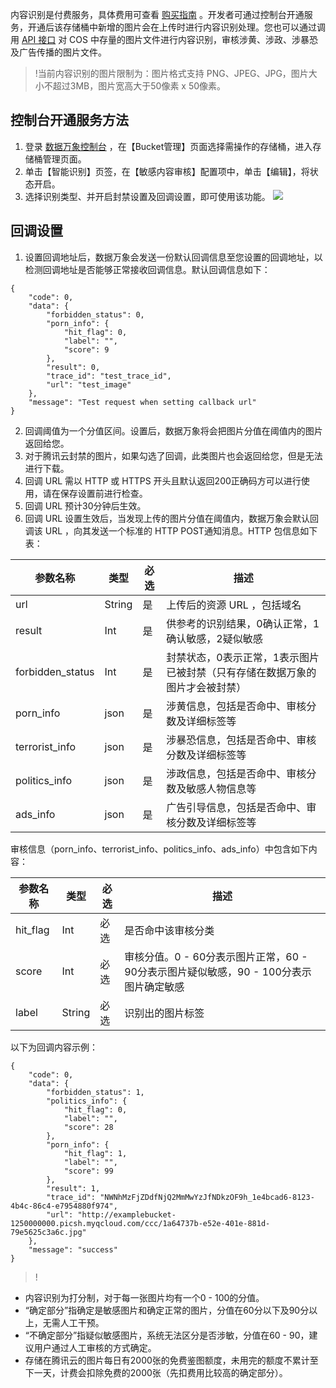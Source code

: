 内容识别是付费服务，具体费用可查看 [购买指南](https://cloud.tencent.com/document/product/460/6970#.E5.86.85.E5.AE.B9.E8.AF.86.E5.88.AB.E8.B4.B9.E7.94.A8) 。开发者可通过控制台开通服务，开通后该存储桶中新增的图片会在上传时进行内容识别处理。您也可以通过调用 [API 接口](https://cloud.tencent.com/document/product/460/37318) 对 COS 中存量的图片文件进行内容识别，审核涉黄、涉政、涉暴恐及广告传播的图片文件。

>!当前内容识别的图片限制为：图片格式支持 PNG、JPEG、JPG，图片大小不超过3MB，图片宽高大于50像素 x 50像素。

## 控制台开通服务方法
1. 登录 [数据万象控制台](https://console.cloud.tencent.com/ci) ，在【Bucket管理】页面选择需操作的存储桶，进入存储桶管理页面。
2. 单击【智能识别】页签，在【敏感内容审核】配置项中，单击【编辑】，将状态开启。
3. 选择识别类型、并开启封禁设置及回调设置，即可使用该功能。
![](https://main.qcloudimg.com/raw/d7392d86bc412069826f556e65b9bce1.jpg)

## 回调设置

1. 设置回调地址后，数据万象会发送一份默认回调信息至您设置的回调地址，以检测回调地址是否能够正常接收回调信息。默认回调信息如下：
```
{
    "code": 0,
    "data": {
        "forbidden_status": 0,
        "porn_info": {
            "hit_flag": 0,
            "label": "",
            "score": 9
        },
        "result": 0,
        "trace_id": "test_trace_id",
        "url": "test_image"
    },
    "message": "Test request when setting callback url"
}  
```
2. 回调阈值为一个分值区间。设置后，数据万象将会把图片分值在阈值内的图片返回给您。
3. 对于腾讯云封禁的图片，如果勾选了回调，此类图片也会返回给您，但是无法进行下载。
4. 回调 URL 需以 HTTP 或 HTTPS 开头且默认返回200正确码方可以进行使用，请在保存设置前进行检查。
5. 回调 URL 预计30分钟后生效。
6. 回调 URL 设置生效后，当发现上传的图片分值在阈值内，数据万象会默认回调该 URL ，向其发送一个标准的 HTTP POST通知消息。HTTP 包信息如下表：

| 参数名称      | 类型   | 必选 | 描述                                                         |
| ------------- | ------ | ---- | ------------------------------------------------------------ |
| url           | String | 是   | 上传后的资源 URL ，包括域名                                  |
| result        | Int    | 是   | 供参考的识别结果，0确认正常，1确认敏感，2疑似敏感                 |
| forbidden_status | Int    | 是   | 封禁状态，0表示正常，1表示图片已被封禁（只有存储在数据万象的图片才会被封禁） |
| porn_info     | json   | 是   | 涉黄信息，包括是否命中、审核分数及详细标签等                                         |
| terrorist_info  | json   | 是   | 涉暴恐信息，包括是否命中、审核分数及详细标签等      |                                             
| politics_info | json   | 是   | 涉政信息，包括是否命中、审核分数及敏感人物信息等       |                                           
|  ads_info   | 	json   |   是    |广告引导信息，包括是否命中、审核分数及详细标签等|

审核信息（porn_info、terrorist_info、politics_info、ads_info）中包含如下内容：

| 参数名称      | 类型   | 必选 | 描述 |
|---|---|--|---|
| hit_flag      | Int   | 必选 | 是否命中该审核分类 |
| score      | Int   | 必选 | 审核分值。0 - 60分表示图片正常，60 - 90分表示图片疑似敏感，90 - 100分表示图片确定敏感 |
| label      | String   | 必选 | 识别出的图片标签|


以下为回调内容示例：

```shell
{
	"code": 0,
	"data": {
		"forbidden_status": 1,
		"politics_info": {
			"hit_flag": 0,
			"label": "",
			"score": 28
		},
		"porn_info": {
			"hit_flag": 1,
			"label": "",
			"score": 99
		},
		"result": 1,
		"trace_id": "NWNhMzFjZDdfNjQ2MmMwYzJfNDkzOF9h_1e4bcad6-8123-4b4c-86c4-e7954880f974",
		"url": "http://examplebucket-1250000000.picsh.myqcloud.com/ccc/1a64737b-e52e-401e-881d-79e5625c3a6c.jpg"
	},
	"message": "success"
}
```

>!
- 内容识别为打分制，对于每一张图片均有一个0 - 100的分值。
- “确定部分”指确定是敏感图片和确定正常的图片，分值在60分以下及90分以上，无需人工干预。
- “不确定部分”指疑似敏感图片，系统无法区分是否涉敏，分值在60 - 90，建议用户通过人工审核的方式确定。
- 存储在腾讯云的图片每日有2000张的免费鉴图额度，未用完的额度不累计至下一天，计费会扣除免费的2000张（先扣费用比较高的确定部分）。
